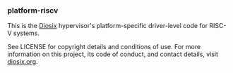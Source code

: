 ### platform-riscv

This is the [Diosix](https://github.com/diodesign/diosix) hypervisor's platform-specific driver-level code for RISC-V systems.

See LICENSE for copyright details and conditions of use. For more information on this project, its code of conduct, and contact details, visit [diosix.org](https://diosix.org).
